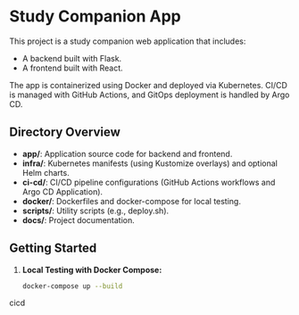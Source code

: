 # Study Companion App

This project is a study companion web application that includes:
- A backend built with Flask.
- A frontend built with React.

The app is containerized using Docker and deployed via Kubernetes. CI/CD is managed with GitHub Actions, and GitOps deployment is handled by Argo CD.

## Directory Overview

- **app/**: Application source code for backend and frontend.
- **infra/**: Kubernetes manifests (using Kustomize overlays) and optional Helm charts.
- **ci-cd/**: CI/CD pipeline configurations (GitHub Actions workflows and Argo CD Application).
- **docker/**: Dockerfiles and docker-compose for local testing.
- **scripts/**: Utility scripts (e.g., deploy.sh).
- **docs/**: Project documentation.

## Getting Started

1. **Local Testing with Docker Compose:**
   ```bash
   docker-compose up --build

cicd